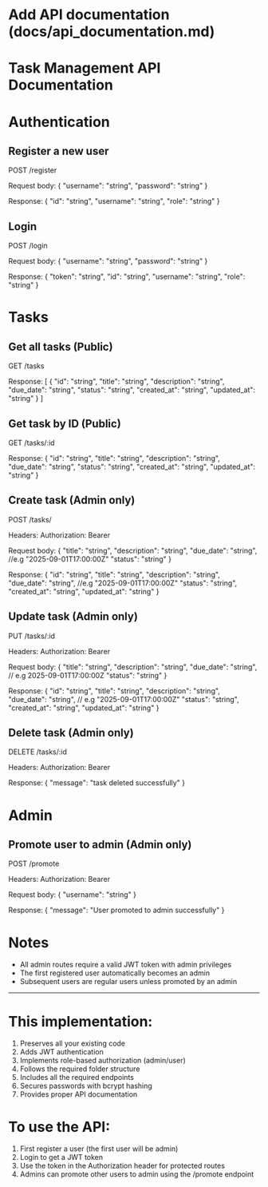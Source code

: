 # Add API documentation (docs/api_documentation.md)

# Task Management API Documentation

# Authentication

## Register a new user

POST /register

Request body:
{
"username": "string",
"password": "string"
}

Response:
{
"id": "string",
"username": "string",
"role": "string"
}

## Login

POST /login

Request body:
{
"username": "string",
"password": "string"
}

Response:
{
"token": "string",
"id": "string",
"username": "string",
"role": "string"
}

# Tasks

## Get all tasks (Public)

GET /tasks

Response:
[
{
"id": "string",
"title": "string",
"description": "string",
"due_date": "string",
"status": "string",
"created_at": "string",
"updated_at": "string"
}
]

## Get task by ID (Public)

GET /tasks/:id

Response:
{
"id": "string",
"title": "string",
"description": "string",
"due_date": "string",
"status": "string",
"created_at": "string",
"updated_at": "string"
}

## Create task (Admin only)

POST /tasks/

Headers:
Authorization: Bearer <token>

Request body:
{
"title": "string",
"description": "string",
"due_date": "string", //e.g "2025-09-01T17:00:00Z"
"status": "string"
}

Response:
{
"id": "string",
"title": "string",
"description": "string",
"due_date": "string", //e.g "2025-09-01T17:00:00Z"
"status": "string",
"created_at": "string",
"updated_at": "string"
}

## Update task (Admin only)

PUT /tasks/:id

Headers:
Authorization: Bearer <token>

Request body:
{
"title": "string",
"description": "string",
"due_date": "string", // e.g 2025-09-01T17:00:00Z
"status": "string"
}

Response:
{
"id": "string",
"title": "string",
"description": "string",
"due_date": "string", // e.g "2025-09-01T17:00:00Z"
"status": "string",
"created_at": "string",
"updated_at": "string"
}

## Delete task (Admin only)

DELETE /tasks/:id

Headers:
Authorization: Bearer <token>

Response:
{
"message": "task deleted successfully"
}

# Admin

## Promote user to admin (Admin only)

POST /promote

Headers:
Authorization: Bearer <token>

Request body:
{
"username": "string"
}

Response:
{
"message": "User promoted to admin successfully"
}

# Notes

- All admin routes require a valid JWT token with admin privileges
- The first registered user automatically becomes an admin
- Subsequent users are regular users unless promoted by an admin

---

# This implementation:

1. Preserves all your existing code
2. Adds JWT authentication
3. Implements role-based authorization (admin/user)
4. Follows the required folder structure
5. Includes all the required endpoints
6. Secures passwords with bcrypt hashing
7. Provides proper API documentation

# To use the API:

1. First register a user (the first user will be admin)
2. Login to get a JWT token
3. Use the token in the Authorization header for protected routes
4. Admins can promote other users to admin using the /promote endpoint
